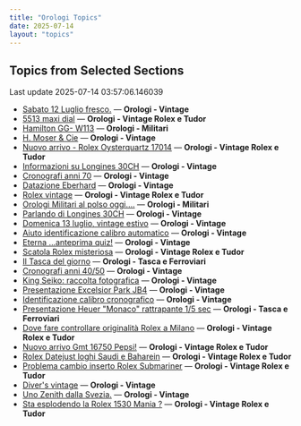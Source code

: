 ```yaml
---
title: "Orologi Topics"
date: 2025-07-14
layout: "topics"
---
```


## Topics from Selected Sections

Last update 2025-07-14 03:57:06.146039

- [Sabato 12 Luglio fresco.](https://orologi.forumfree.it/?t=80758074) — **Orologi - Vintage**
- [5513 maxi dial](https://orologi.forumfree.it/?t=80759295) — **Orologi - Vintage Rolex e Tudor**
- [Hamilton GG- W113](https://orologi.forumfree.it/?t=80759166) — **Orologi - Militari**
- [H. Moser & Cie](https://orologi.forumfree.it/?t=80759523) — **Orologi - Vintage**
- [Nuovo arrivo - Rolex Oysterquartz 17014](https://orologi.forumfree.it/?t=80756069) — **Orologi - Vintage Rolex e Tudor**
- [Informazioni su Longines 30CH](https://orologi.forumfree.it/?t=80104160) — **Orologi - Vintage**
- [Cronografi anni 70](https://orologi.forumfree.it/?t=78312852) — **Orologi - Vintage**
- [Datazione Eberhard](https://orologi.forumfree.it/?t=80759302) — **Orologi - Vintage**
- [Rolex vintage](https://orologi.forumfree.it/?t=80759369) — **Orologi - Vintage Rolex e Tudor**
- [Orologi Militari al polso oggi….](https://orologi.forumfree.it/?t=80440118) — **Orologi - Militari**
- [Parlando di Longines 30CH](https://orologi.forumfree.it/?t=78556132) — **Orologi - Vintage**
- [Domenica 13 luglio, vintage estivo](https://orologi.forumfree.it/?t=80758973) — **Orologi - Vintage**
- [Aiuto identificazione calibro automatico](https://orologi.forumfree.it/?t=80758610) — **Orologi - Vintage**
- [Eterna ...anteprima quiz!](https://orologi.forumfree.it/?t=80660771) — **Orologi - Vintage**
- [Scatola Rolex misteriosa](https://orologi.forumfree.it/?t=58407914) — **Orologi - Vintage Rolex e Tudor**
- [Il Tasca del giorno](https://orologi.forumfree.it/?t=80702163) — **Orologi - Tasca e Ferroviari**
- [Cronografi anni 40/50](https://orologi.forumfree.it/?t=80740948) — **Orologi - Vintage**
- [King Seiko: raccolta fotografica](https://orologi.forumfree.it/?t=78946994) — **Orologi - Vintage**
- [Presentazione Excelsior Park JB4](https://orologi.forumfree.it/?t=80759315) — **Orologi - Vintage**
- [Identificazione calibro cronografico](https://orologi.forumfree.it/?t=80756699) — **Orologi - Vintage**
- [Presentazione Heuer "Monaco" rattrapante 1/5 sec](https://orologi.forumfree.it/?t=80759267) — **Orologi - Tasca e Ferroviari**
- [Dove fare controllare originalità Rolex a Milano](https://orologi.forumfree.it/?t=80758663) — **Orologi - Vintage Rolex e Tudor**
- [Nuovo arrivo Gmt 16750 Pepsi!](https://orologi.forumfree.it/?t=80750096) — **Orologi - Vintage Rolex e Tudor**
- [Rolex Datejust loghi Saudi e Baharein](https://orologi.forumfree.it/?t=80757376) — **Orologi - Vintage Rolex e Tudor**
- [Problema cambio inserto Rolex Submariner](https://orologi.forumfree.it/?t=80759245) — **Orologi - Vintage Rolex e Tudor**
- [Diver's vintage](https://orologi.forumfree.it/?t=71608461) — **Orologi - Vintage**
- [Uno Zenith dalla Svezia.](https://orologi.forumfree.it/?t=80754241) — **Orologi - Vintage**
- [Sta esplodendo la Rolex 1530 Mania ?](https://orologi.forumfree.it/?t=80757728) — **Orologi - Vintage Rolex e Tudor**

